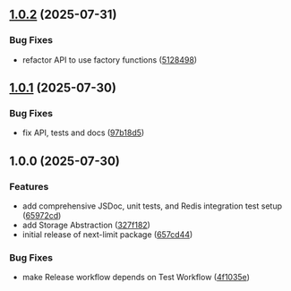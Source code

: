 ## [1.0.2](https://github.com/saoudi-h/next-limit/compare/v1.0.1...v1.0.2) (2025-07-31)

### Bug Fixes

- refactor API to use factory functions ([5128498](https://github.com/saoudi-h/next-limit/commit/512849887518729295e58fd56dd73d4a78fa7436))

## [1.0.1](https://github.com/saoudi-h/next-limit/compare/v1.0.0...v1.0.1) (2025-07-30)

### Bug Fixes

- fix API, tests and docs ([97b18d5](https://github.com/saoudi-h/next-limit/commit/97b18d5e62314a4dfdb040a885a4ea20ea6ae81b))

## 1.0.0 (2025-07-30)

### Features

- add comprehensive JSDoc, unit tests, and Redis integration test setup ([65972cd](https://github.com/saoudi-h/next-limit/commit/65972cd59b05dd00bbe25831e03f001f78991cf6))
- add Storage Abstraction ([327f182](https://github.com/saoudi-h/next-limit/commit/327f182fdbbc13c912f812a84e0211e52847c0a1))
- initial release of next-limit package ([657cd44](https://github.com/saoudi-h/next-limit/commit/657cd4412856737cdc75b96e50f263c52d81c8f9))

### Bug Fixes

- make Release workflow depends on Test Workflow ([4f1035e](https://github.com/saoudi-h/next-limit/commit/4f1035ea5889da22be57d9c225662fb0b1e46a85))
